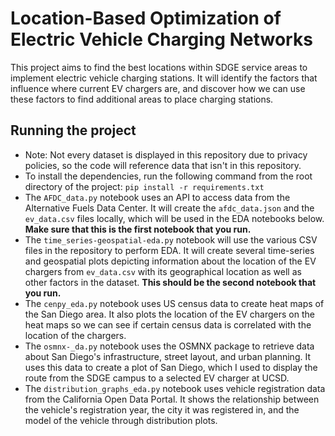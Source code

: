 # Location-Based Optimization of Electric Vehicle Charging Networks

This project aims to find the best locations within SDGE service areas to implement electric vehicle charging stations. It will identify the factors that influence where current EV chargers are, and discover how we can use these factors to find additional areas to place charging stations.

## Running the project

* Note: Not every dataset is displayed in this repository due to privacy policies, so the code will reference data that isn't in this repository.
* To install the dependencies, run the following command from the root directory of the project: `pip install -r requirements.txt`
* The `AFDC_data.py` notebook uses an API to access data from the Alternative Fuels Data Center. It will create the `afdc_data.json` and the `ev_data.csv` files locally, which will be used in the EDA notebooks below. __Make sure that this is the first notebook that you run.__
* The `time_series-geospatial-eda.py` notebook will use the various CSV files in the repository to perform EDA. It will create several time-series and geospatial plots depicting information about the location of the EV chargers from `ev_data.csv` with its geographical location as well as other factors in the dataset. __This should be the second notebook that you run.__
* The `cenpy_eda.py` notebook uses US census data to create heat maps of the San Diego area. It also plots the location of the EV chargers on the heat maps so we can see if certain census data is correlated with the location of the chargers.
* The `osmnx-_da.py` notebook uses the OSMNX package to retrieve data about San Diego's infrastructure, street layout, and urban planning. It uses this data to create a plot of San Diego, which I used to display the route from the SDGE campus to a selected EV charger at UCSD.
* The `distribution_graphs_eda.py` notebook uses vehicle registration data from the California Open Data Portal. It shows the relationship between the vehicle's registration year, the city it was registered in, and the model of the vehicle through distribution plots. 
